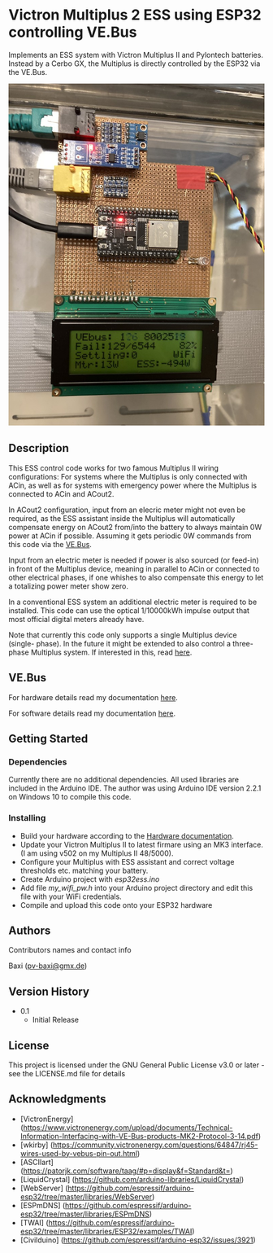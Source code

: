 # Victron Multiplus 2 ESS using ESP32 controlling VE.Bus

Implements an ESS system with Victron Multiplus II and Pylontech batteries.
Instead by a Cerbo GX, the Multiplus is directly controlled by the ESP32 via
the VE.Bus.

![ESP32ESS hardware photo](docs/esp32ess_control_board.jpg)

## Description

This ESS control code works for two famous Multiplus II wiring configurations:
For systems where the Multiplus is only connected with ACin, as well as for
systems with emergency power where the Multiplus is connected to ACin and
ACout2.

In ACout2 configuration, input from an elecric meter might not even be
required, as the ESS assistant inside the Multiplus will automatically
compensate energy on ACout2 from/into the battery to always maintain 0W power
at ACin if possible. Assuming it gets periodic 0W commands from this code via
the [VE.Bus](#vebus).

Input from an electric meter is needed if power is also sourced (or feed-in)
in front of the Multiplus device, meaning in parallel to ACin or connected to
other electrical phases, if one whishes to also compensate this energy to let
a totalizing power meter show zero.

In a conventional ESS system an additional electric meter is required to be
installed. This code can use the optical 1/10000kWh impulse output that most
official digital meters already have.

Note that currently this code only supports a single Multiplus device (single-
phase). In the future it might be extended to also control a three-phase
Multiplus system. If interested in this, read [here](docs/README.md#improvement).

## VE.Bus

For hardware details read my documentation [here](docs/README.md#max485-converter-for-vebus).

For software details read my documentation [here](docs/README.md#vebus).

## Getting Started

### Dependencies

Currently there are no additional dependencies. All used libraries are
included in the Arduino IDE. The author was using Arduino IDE version 2.2.1 on
Windows 10 to compile this code.

### Installing

* Build your hardware according to the [Hardware documentation](docs/README.md#hardware).
* Update your Victron Multiplus II to latest firmare using an MK3 interface. (I am using v502 on my Multiplus II 48/5000).
* Configure your Multiplus with ESS assistant and correct voltage thresholds etc. matching your battery.
* Create Arduino project with _esp32ess.ino_
* Add file _my_wifi_pw.h_ into your Arduino project directory and edit this file with your WiFi credentials.
* Compile and upload this code onto your ESP32 hardware

## Authors

Contributors names and contact info

Baxi (pv-baxi@gmx.de)

## Version History

* 0.1
    * Initial Release

## License

This project is licensed under the GNU General Public License v3.0 or later - see the LICENSE.md file for details

## Acknowledgments

* [VictronEnergy] (https://www.victronenergy.com/upload/documents/Technical-Information-Interfacing-with-VE-Bus-products-MK2-Protocol-3-14.pdf)
* [wkirby] (https://community.victronenergy.com/questions/64847/rj45-wires-used-by-vebus-pin-out.html)
* [ASCIIart] (https://patorjk.com/software/taag/#p=display&f=Standard&t=)
* [LiquidCrystal] (https://github.com/arduino-libraries/LiquidCrystal)
* [WebServer] (https://github.com/espressif/arduino-esp32/tree/master/libraries/WebServer)
* [ESPmDNS] (https://github.com/espressif/arduino-esp32/tree/master/libraries/ESPmDNS)
* [TWAI] (https://github.com/espressif/arduino-esp32/tree/master/libraries/ESP32/examples/TWAI)
* [Civilduino] (https://github.com/espressif/arduino-esp32/issues/3921)

